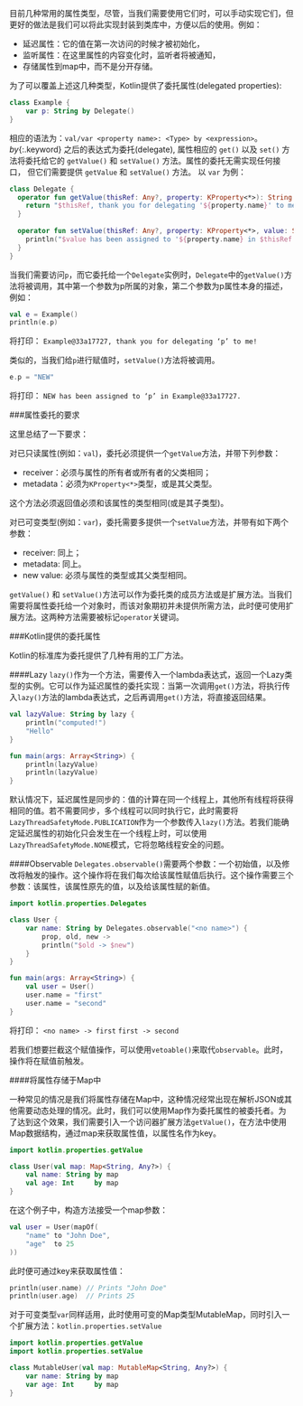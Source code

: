 目前几种常用的属性类型，尽管，当我们需要使用它们时，可以手动实现它们，但更好的做法是我们可以将此实现封装到类库中，方便以后的使用。例如：

* 延迟属性：它的值在第一次访问的时候才被初始化，
* 监听属性：在这里属性的内容变化时，监听者将被通知，
* 存储属性到map中，而不是分开存储。

为了可以覆盖上述这几种类型，Kotlin提供了委托属性(delegated properties):

```Kotlin
class Example {
	var p: String by Delegate()
}
``` 

相应的语法为：`val/var <property name>: <Type> by <expression>`。*by*{:.keyword} 之后的表达式为委托(delegate), 属性相应的 `get()` 以及 `set()` 方法将委托给它的 `getValue()` 和 `setValue()` 方法。属性的委托无需实现任何接口， 但它们需要提供 `getValue` 和 `setValue()` 方法。 以 `var` 为例：

```Kotlin
class Delegate {
  operator fun getValue(thisRef: Any?, property: KProperty<*>): String {
    return "$thisRef, thank you for delegating '${property.name}' to me!"
  }
 
  operator fun setValue(thisRef: Any?, property: KProperty<*>, value: String) {
    println("$value has been assigned to '${property.name} in $thisRef.'")
  }
}
```

当我们需要访问`p`，而它委托给一个`Delegate`实例时，`Delegate`中的`getValue()`方法将被调用，其中第一个参数为p所属的对象，第二个参数为p属性本身的描述，例如：

```Kotlin
val e = Example()
println(e.p)
```

将打印：
`Example@33a17727, thank you for delegating ‘p’ to me!`

类似的，当我们给`p`进行赋值时，`setValue()`方法将被调用。
```Kotlin
e.p = "NEW"
```
将打印：
`NEW has been assigned to ‘p’ in Example@33a17727.`

###属性委托的要求

这里总结了一下要求：

对已只读属性(例如：`val`)，委托必须提供一个`getValue`方法，并带下列参数：

* receiver：必须与属性的所有者或所有者的父类相同；
* metadata：必须为`KProperty<*>`类型，或是其父类型。

这个方法必须返回值必须和该属性的类型相同(或是其子类型)。

对已可变类型(例如：`var`)，委托需要多提供一个`setValue`方法，并带有如下两个参数：

* receiver: 同上；
* metadata: 同上。
* new value: 必须与属性的类型或其父类型相同。

`getValue()` 和 `setValue()`方法可以作为委托类的成员方法或是扩展方法。当我们需要将属性委托给一个对象时，而该对象期初并未提供所需方法，此时便可使用扩展方法。这两种方法需要被标记`operator`关键词。

###Kotlin提供的委托属性

Kotlin的标准库为委托提供了几种有用的工厂方法。

####Lazy
`lazy()`作为一个方法，需要传入一个lambda表达式，返回一个Lazy<T>类型的实例。它可以作为延迟属性的委托实现：当第一次调用`get()`方法，将执行传入`lazy()`方法的lambda表达式，之后再调用`get()`方法，将直接返回结果。

```Kotlin
val lazyValue: String by lazy {
    println("computed!")
    "Hello"
}

fun main(args: Array<String>) {
    println(lazyValue)
    println(lazyValue)
}
```
默认情况下，延迟属性是同步的：值的计算在同一个线程上，其他所有线程将获得相同的值。若不需要同步，多个线程可以同时执行它，此时需要将`LazyThreadSafetyMode.PUBLICATION`作为一个参数传入`lazy()`方法。若我们能确定延迟属性的初始化只会发生在一个线程上时，可以使用`LazyThreadSafetyMode.NONE`模式，它将忽略线程安全的问题。

####Observable
`Delegates.observable()`需要两个参数：一个初始值，以及修改将触发的操作。这个操作将在我们每次给该属性赋值后执行。这个操作需要三个参数：该属性，该属性原先的值，以及给该属性赋的新值。

```Kotlin
import kotlin.properties.Delegates

class User {
    var name: String by Delegates.observable("<no name>") {
        prop, old, new ->
        println("$old -> $new")
    }
}

fun main(args: Array<String>) {
    val user = User()
    user.name = "first"
    user.name = "second"
}
```
将打印：
`<no name> -> first`
`first -> second`

若我们想要拦截这个赋值操作，可以使用`vetoable()`来取代`observable`。此时，操作将在赋值前触发。

####将属性存储于Map中

一种常见的情况是我们将属性存储在Map中，这种情况经常出现在解析JSON或其他需要动态处理的情况。此时，我们可以使用Map作为委托属性的被委托者。为了达到这个效果，我们需要引入一个访问器扩展方法`getValue()`，在方法中使用Map数据结构，通过map来获取属性值，以属性名作为key。

```Kotlin
import kotlin.properties.getValue

class User(val map: Map<String, Any?>) {
    val name: String by map
    val age: Int     by map
}

```
在这个例子中，构造方法接受一个map参数：

```Kotlin
val user = User(mapOf(
    "name" to "John Doe",
    "age"  to 25
))
```
此时便可通过key来获取属性值：

```Kotlin
println(user.name) // Prints "John Doe"
println(user.age)  // Prints 25
```
对于可变类型`var`同样适用，此时使用可变的Map类型MutableMap，同时引入一个扩展方法：`kotlin.properties.setValue`

```Kotlin
import kotlin.properties.getValue
import kotlin.properties.setValue

class MutableUser(val map: MutableMap<String, Any?>) {
    var name: String by map
    var age: Int     by map
}
```
